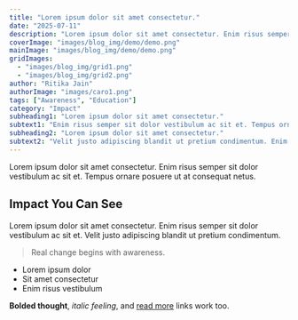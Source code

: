 ```yaml
---
title: "Lorem ipsum dolor sit amet consectetur."
date: "2025-07-11"
description: "Lorem ipsum dolor sit amet consectetur. Enim risus semper sit dolor vestibulum ac sit et."
coverImage: "images/blog_img/demo/demo.png"
mainImage: "images/blog_img/demo/demo.png"
gridImages:
  - "images/blog_img/grid1.png"
  - "images/blog_img/grid2.png"
author: "Ritika Jain"
authorImage: "images/caro1.png"
tags: ["Awareness", "Education"]
category: "Impact"
subheading1: "Lorem ipsum dolor sit amet consectetur."
subtext1: "Enim risus semper sit dolor vestibulum ac sit et. Tempus ornare posuere ut at consequat netus."
subheading2: "Lorem ipsum dolor sit amet consectetur."
subtext2: "Velit justo adipiscing blandit ut pretium condimentum. Enim risus semper sit dolor vestibulum ac sit et."
---
```


Lorem ipsum dolor sit amet consectetur. Enim risus semper sit dolor vestibulum ac sit et. Tempus ornare posuere ut at consequat netus.

## Impact You Can See

Lorem ipsum dolor sit amet consectetur. Enim risus semper sit dolor vestibulum ac sit et. Velit justo adipiscing blandit ut pretium condimentum.

> Real change begins with awareness.

- Lorem ipsum dolor
- Sit amet consectetur
- Enim risus vestibulum

**Bolded thought**, _italic feeling_, and [read more](https://example.com) links work too.
